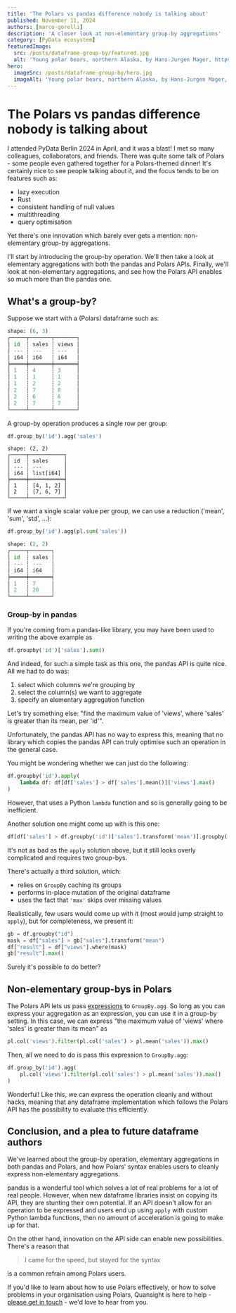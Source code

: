 ```yaml
---
title: 'The Polars vs pandas difference nobody is talking about'
published: November 11, 2024
authors: [marco-gorelli]
description: 'A closer look at non-elementary group-by aggregations'
category: [PyData ecosystem]
featuredImage:
  src: /posts/dataframe-group-by/featured.jpg
  alt: 'Young polar bears, northern Alaska, by Hans-Jurgen Mager, https://unsplash.com/photos/polar-bear-on-snow-covered-ground-during-daytime-k4ov7ulBn20'
hero:
  imageSrc: /posts/dataframe-group-by/hero.jpg
  imageAlt: 'Young polar bears, northern Alaska, by Hans-Jurgen Mager, https://unsplash.com/photos/polar-bear-on-snow-covered-ground-during-daytime-k4ov7ulBn20'
---
```


# The Polars vs pandas difference nobody is talking about

I attended PyData Berlin 2024 in April, and it was a blast! I met so many colleagues, collaborators, and friends.
There was quite some talk of Polars - some people even gathered together for a Polars-themed dinner!
It's certainly nice to see people talking about it, and the focus tends to be on features such as:

- lazy execution
- Rust
- consistent handling of null values
- multithreading
- query optimisation

Yet there's one innovation which barely ever gets a mention: non-elementary group-by aggregations.

I'll start by introducing the group-by operation. We'll then take a look at elementary aggregations
with both the pandas and Polars APIs. Finally, we'll look at non-elementary aggregations, and see
how the Polars API enables so much more than the pandas one.

## What's a group-by?

Suppose we start with a (Polars) dataframe such as:

```python
shape: (6, 3)
┌─────┬───────┬───────┐
│ id  ┆ sales ┆ views │
│ --- ┆ ---   ┆ ---   │
│ i64 ┆ i64   ┆ i64   │
╞═════╪═══════╪═══════╡
│ 1   ┆ 4     ┆ 3     │
│ 1   ┆ 1     ┆ 1     │
│ 1   ┆ 2     ┆ 2     │
│ 2   ┆ 7     ┆ 8     │
│ 2   ┆ 6     ┆ 6     │
│ 2   ┆ 7     ┆ 7     │
└─────┴───────┴───────┘
```

A group-by operation produces a single row per group:

```python
df.group_by('id').agg('sales')
```

```
shape: (2, 2)
┌─────┬───────────┐
│ id  ┆ sales     │
│ --- ┆ ---       │
│ i64 ┆ list[i64] │
╞═════╪═══════════╡
│ 1   ┆ [4, 1, 2] │
│ 2   ┆ [7, 6, 7] │
└─────┴───────────┘
```

If we want a single scalar value per group, we can use a reduction ('mean', 'sum', 'std', ...):

```python
df.group_by('id').agg(pl.sum('sales'))
```

```python
shape: (2, 2)
┌─────┬───────┐
│ id  ┆ sales │
│ --- ┆ ---   │
│ i64 ┆ i64   │
╞═════╪═══════╡
│ 1   ┆ 7     │
│ 2   ┆ 20    │
└─────┴───────┘
```

### Group-by in pandas

If you're coming from a pandas-like library, you may have been used to writing the above example as

```python
df.groupby('id')['sales'].sum()
```

And indeed, for such a simple task as this one, the pandas API is quite nice. All we had to do was:

1. select which columns we're grouping by
2. select the column(s) we want to aggregate
3. specify an elementary aggregation function

Let's try something else: "find the maximum value of 'views', where 'sales' is greater than its mean, per
'id'".

Unfortunately, the pandas API has no way to express this, meaning
that no library which copies the pandas API can truly optimise such an
operation in the general case.

You might be wondering whether we can just do the following:

```python
df.groupby('id').apply(
    lambda df: df[df['sales'] > df['sales'].mean()]['views'].max()
)
```

However, that uses a Python `lambda` function and so is generally going to be inefficient.

Another solution one might come up with is this one:

```python
df[df['sales'] > df.groupby('id')['sales'].transform('mean')].groupby('id')['views'].max()
```

It's not as bad as the `apply` solution above, but it still looks overly complicated and requires
two group-bys.

There's actually a third solution, which:

- relies on `GroupBy` caching its groups
- performs in-place mutation of the original dataframe
- uses the fact that `'max'` skips over missing values

Realistically, few users would come up with it (most would jump straight to `apply`), but for
completeness, we present it:

```python
gb = df.groupby("id")
mask = df["sales"] > gb["sales"].transform("mean")
df["result"] = df["views"].where(mask)
gb["result"].max()
```

Surely it's possible to do better?

## Non-elementary group-bys in Polars

The Polars API lets us pass [expressions](https://docs.pola.rs/user-guide/expressions/) to `GroupBy.agg`.
So long as you can express your aggregation as
an expression, you can use it in a group-by setting. In this case, we can express "the maximum value
of 'views' where 'sales' is greater than its mean" as

```python
pl.col('views').filter(pl.col('sales') > pl.mean('sales')).max()
```

Then, all we need to do is pass this expression to `GroupBy.agg`:

```python
df.group_by('id').agg(
    pl.col('views').filter(pl.col('sales') > pl.mean('sales')).max()
)
```

Wonderful! Like this, we can express the operation cleanly and without hacks, meaning that any dataframe
implementation which follows the Polars API has the possibility to evaluate this efficiently.

## Conclusion, and a plea to future dataframe authors

We've learned about the group-by operation, elementary aggregations in both pandas and Polars, and how
Polars' syntax enables users to cleanly express non-elementary aggregations.

pandas is a wonderful tool which solves a lot of real problems for a lot of real people.
However, when new dataframe libraries insist on copying its API, they are stunting their own potential.
If an API doesn't allow for an operation to be expressed and users end up using `apply` with custom
Python lambda functions, then no amount of acceleration is going to make up for that.

On the other hand, innovation on the API side can enable new possibilities. There's a reason
that

> I came for the speed, but stayed for the syntax

is a common refrain among Polars users.

If you'd like to learn about how to use Polars effectively, or how to solve problems in your organisation
using Polars, Quansight is here to help - [please get in touch](https://quansight.com/about-us/#bookacallform) -
we'd love to hear from you.

